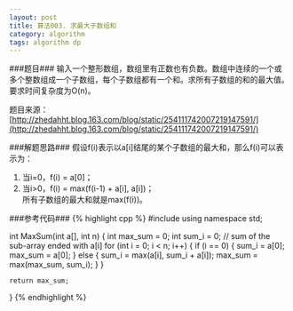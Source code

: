 ```yaml
---
layout: post
title: 算法003. 求最大子数组和
category: algorithm
tags: algorithm dp
---
```


###题目###
输入一个整形数组，数组里有正数也有负数。数组中连续的一个或多个整数组成一个子数组，每个子数组都有一个和。求所有子数组的和的最大值。要求时间复杂度为O(n)。

题目来源：[http://zhedahht.blog.163.com/blog/static/254111742007219147591/](http://zhedahht.blog.163.com/blog/static/254111742007219147591/)

###解题思路###
假设f(i)表示以a[i]结尾的某个子数组的最大和，那么f(i)可以表示为：  
1. 当i=0，f(i) = a[0]；  
2. 当i>0，f(i) = max(f(i-1) + a[i], a[i])；  
所有子数组的最大和就是max(f(i))。

###参考代码###
{% highlight cpp %}
#include <algorithm>
using namespace std;

int MaxSum(int a[], int n)
{
	int max_sum = 0;
	int sum_i = 0; // sum of the sub-array ended with a[i]
	for (int i = 0; i < n; i++)
	{
		if (i == 0)
		{
			sum_i = a[0];
			max_sum = a[0];
		}
		else
		{
			sum_i = max(a[i], sum_i + a[i]);
			max_sum = max(max_sum, sum_i);
		}
	}

	return max_sum;
}
{% endhighlight %}
